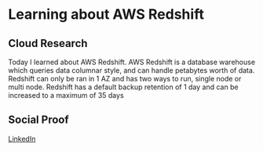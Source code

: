 # Learning about AWS Redshift

## Cloud Research

Today I learned about AWS Redshift. AWS Redshift is a database warehouse which queries data columnar style, and can handle petabytes worth of data. Redshift can only be ran in 1 AZ and has two ways to run, single node or multi node. Redshift has a default backup retention of 1 day and can be increased to a maximum of 35 days

## Social Proof

[LinkedIn](https://www.linkedin.com/posts/rockyle98_100daysofcloud-cloud-aws-activity-6818696013713342464-phyF)